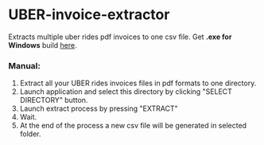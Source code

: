 # UBER-invoice-extractor
Extracts multiple uber rides pdf invoices to one csv file.
Get **.exe for Windows** build [here](https://github.com/MrSydar/uber-rides-pdf-invoices-extractor/tree/master/dist).
### Manual:
1. Extract all your UBER rides invoices files in pdf formats to one directory.
2. Launch application and select this directory by clicking "SELECT DIRECTORY" button.
3. Launch extract process by pressing "EXTRACT"
4. Wait.
5. At the end of the process a new csv file will be generated in selected folder.
